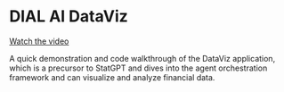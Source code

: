 # DIAL AI DataViz

[Watch the video](https://youtu.be/70wb8qzkLMw)

A quick demonstration and code walkthrough of the DataViz application, which is a precursor to StatGPT and dives into the agent orchestration framework and can visualize and analyze financial data.
